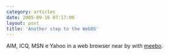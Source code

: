 ```yaml
---
category: articles
date: 2005-09-16 07:17:00
layout: post
title: 'Another step to the WebOS'
---
```


<p>AIM, ICQ, MSN e Yahoo in a web browser near by with <a href="http://www.meebo.com/">meebo</a>.</p>
